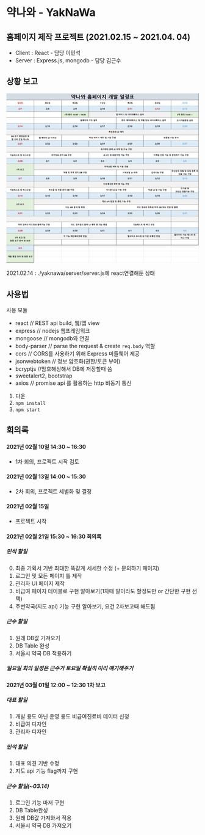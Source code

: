 # 약나와 - YakNaWa

## 홈페이지 제작 프로젝트 (2021.02.15 ~ 2021.04. 04)

- Client : React - 담당 이민석
- Server : Express.js, mongodb - 담당 김근수



## 상황 보고 

![image-20210224014123073](README%20assets/image-20210224014123073.png)

2021.02.14 : ./yaknawa/server/server.js에 react연결해둔 상태



## 사용법

사용 모듈

- react // REST api build, 웹/앱 view
- express // nodejs 웹프레임워크
- mongoose // mongodb와 연결
- body-parser // parse the request & create `req.body` 역할
- cors // CORS를 사용하기 위해 Express 미들웨어 제공 
- jsonwebtoken // 정보 암호화(권한/토큰 부여) 
- bcryptjs //암호해싱해서 DB에 저장할때 씀
- sweetalert2, bootstrap
- axios // promise api 를 활용하는 http 비동기 통신

1. 다운
2. `npm install`
3. `npm start`



## 회의록

#### 2021년 02월 10일 14:30 ~ 16:30 

- 1차 회의, 프로젝트 시작 검토

#### 2021년 02월 13일 14:00 ~ 15:30

- 2차 회의, 프로젝트 세별화 및 결정

#### 2021년 02월 15일

- 프로젝트 시작

#### 2021년 02월 21일 15:30 ~ 16:30 회의록

##### 민석 할일

0. 최종 기획서 기반 최대한 똑같게 세세한 수정 (+ 문의하기 페이지)
1. 로그인 및 모든 페이지 틀 제작
2. 관리자 UI 페이지 제작
3. 비급여 페이지 테이블로 구현 알아보기(1차때 말이라도 할정도만 or 간단한 구현 선택)
4. 주변약국(지도 api) 기능 구현 알아보기, 요건 2차보고때 해도됨

##### 근수 할일

1. 원래 DB값 가져오기
2. DB Table 완성
3. 서울시 약국 DB 적용하기

##### 일요일 회의 일정은 근수가 토요일 확실히 미리 얘기해주기

#### 2021년 03월 01일 12:00 ~ 12:30 1차 보고

##### 대표 할일

1. 개발 용도 아닌 운영 용도 비급여진료비 데이터 신청
2. 비급여 디자인
3. 관리자 디자인

##### 민석 할일

1. 대표 의견 기반 수정
2. 지도 api 기능 flag까지 구현

##### 근수 할일(~03.14)

1. 로그인 기능 마저 구현
2. DB Table완성
3. 원래 DB값 가져와서 적용
4. 서울시 약국 DB 가져오기